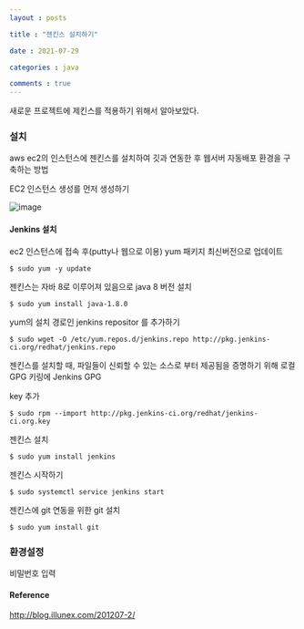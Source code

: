 ```yaml
---
layout : posts

title : "젠킨스 설치하기"

date : 2021-07-29

categories : java

comments : true
---
```




새로운 프로젝트에 제킨스를 적용하기 위해서 알아보았다.



### 설치

aws ec2의 인스턴스에 젠킨스를 설치하여 깃과 연동한 후 웹서버 자동배포 환경을 구축하는 방법



EC2 인스턴스 생성를 먼저 생성하기

![image](https://user-images.githubusercontent.com/66049273/127851606-c2b73816-31d5-43b0-9d86-146742ca1ba0.png)



#### Jenkins 설치

ec2 인스턴스에 접속 후(putty나 웹으로 이용) yum 패키지 최신버전으로 업데이트

```
$ sudo yum -y update
```



젠킨스는 자바 8로 이루어져 있음으로 java 8 버전 설치

```
$ sudo yum install java-1.8.0
```



yum의 설치 경로인 jenkins repositor 를 추가하기

```
$ sudo wget -O /etc/yum.repos.d/jenkins.repo http://pkg.jenkins-ci.org/redhat/jenkins.repo
```



젠킨스를 설치할 때, 파일들이 신뢰할 수 있는 소스로 부터 제공됨을 증명하기 위해 로컬 GPG 키링에 Jenkins GPG 

key 추가

```
$ sudo rpm --import http://pkg.jenkins-ci.org/redhat/jenkins-ci.org.key
```



젠킨스 설치

```
$ sudo yum install jenkins
```



젠킨스 시작하기

```
$ sudo systemctl service jenkins start
```



젠킨스에 git 연동을 위한 git 설치

```
$ sudo yum install git
```



### 환경설정

비밀번호 입력





#### Reference

http://blog.illunex.com/201207-2/
